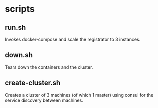 # scripts
## run.sh
Invokes docker-compose and scale the registrator to 3 instances.

## down.sh
Tears down the containers and the cluster.

## create-cluster.sh
Creates a cluster of 3 machines (of which 1 master) using consul for the service discovery between machines.